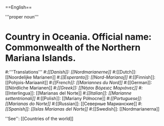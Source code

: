 ==English==

'''proper noun'''

# Country in Oceania. Official name: Commonwealth of the Northern Mariana Islands.
#:'''Translations'''
#:*[[Danish]]: [[Nordmarianerne]]
#:*[[Dutch]]: [[Noordelijke Marianen]]
#:*[[Esperanto]]: [[Nord-Marianoj]]
#:*[[Finnish]]: [[Pohjois-Mariaanit]]
#:*[[French]]: [[Mariannes du Nord]]
#:*[[German]]: [[Nördliche Marianen]]
#:*[[Greek]]: [[Νήσοι Βόρειες Μαριάνες]]
#:*[[Interlingua]]: [[Marianas del Norte]]
#:*[[Italian]]: [[Marianne settentrionali]]
#:*[[Polish]]: [[Mariany Północne]]
#:*[[Portuguese]]: [[Marianas do Norte]]
#:*[[Russian]]: [[Северные Марианские]]
#:*[[Spanish]]: [[Islas Marianas del Norte]]
#:*[[Swedish]]: [[Nordmarianerna]]

''See'': [[Countries of the world]]
